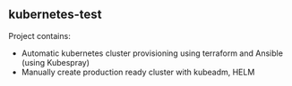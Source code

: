 ## kubernetes-test

Project contains:
 - Automatic kubernetes cluster provisioning using terraform and Ansible (using Kubespray)
 - Manually create production ready cluster with kubeadm, HELM
